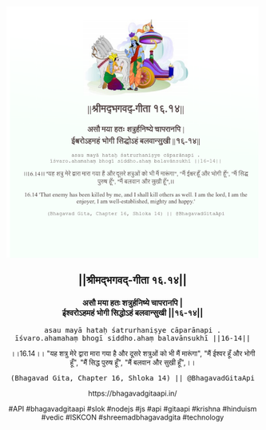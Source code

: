 <img src="../../asset/BG_16_14.png"/>
<center><h2>||श्रीमद्‍भगवद्‍-गीता १६.१४||</h2>
<h3>असौ मया हतः शत्रुर्हनिष्ये चापरानपि |<br/>ईश्वरोऽहमहं भोगी सिद्धोऽहं बलवान्सुखी ||१६-१४||</h3>
<pre>asau mayā hataḥ śatrurhaniṣye cāparānapi .<br/>īśvaro.ahamahaṃ bhogī siddho.ahaṃ balavānsukhī ||16-14||</pre>
<p>।।16.14।। "यह शत्रु मेरे द्वारा मारा गया है और दूसरे शत्रुओं को भी मैं मारूंगा", "मैं ईश्वर हूँ और भोगी हूँ", "मैं सिद्ध पुरुष हूँ", "मैं बलवान और सुखी हूँ",।।</p>
<pre>(Bhagavad Gita, Chapter 16, Shloka 14) || @BhagavadGitaApi</pre><p>https://bhagavadgitaapi.in/</p><p>#API #bhagavadgitaapi #slok #nodejs #js #api #gitaapi #krishna #hinduism #vedic #ISKCON #shreemadbhagavadgita #technology</p></center>